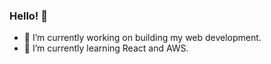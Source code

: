 ### Hello! 👋

- 🔭 I’m currently working on building my web development.
- 🌱 I’m currently learning React and AWS.

<!--
**NDaruwalla/ndaruwalla** is a ✨ _special_ ✨ repository because its `README.md` (this file) appears on your GitHub profile.

Here are some ideas to get you started:

- 🔭 I’m currently working on building my portfolio with full stack projects.
- 🌱 I’m currently learning React and AWS.
- 👯 I’m looking to collaborate on ...
- 🤔 I’m looking for help with ...
- 💬 Ask me about ...
- 📫 How to reach me: ...
- 😄 Pronouns: ...
- ⚡ Fun fact:
-->
